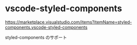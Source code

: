 # vscode-styled-components

<https://marketplace.visualstudio.com/items?itemName=styled-components.vscode-styled-components>

styled-components のサポート
